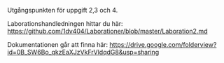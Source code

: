 Utgångspunkten för uppgift 2,3 och 4.

Laborationshandledningen hittar du här: https://github.com/1dv404/Laborationer/blob/master/Laboration2.md

Dokumentationen går att finna här: https://drive.google.com/folderview?id=0B_SW6Bo_qkzEaXJzVkFrVldqdG8&usp=sharing
